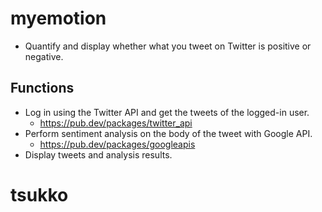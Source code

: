 # myemotion

- Quantify and display whether what you tweet on Twitter is positive or negative.

## Functions
- Log in using the Twitter API and get the tweets of the logged-in user.
  - https://pub.dev/packages/twitter_api
- Perform sentiment analysis on the body of the tweet with Google API.
  - https://pub.dev/packages/googleapis
- Display tweets and analysis results.


# tsukko
